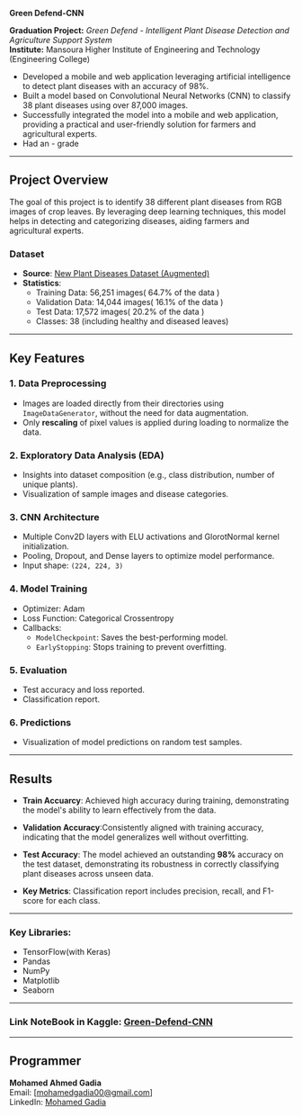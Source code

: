 **Green Defend-CNN**

**Graduation Project:** *Green Defend - Intelligent Plant Disease Detection and Agriculture Support System*  
**Institute:** Mansoura Higher Institute of Engineering and Technology (Engineering College)

- Developed a mobile and web application leveraging artificial intelligence to detect plant diseases with an accuracy of 98%.
- Built a model based on Convolutional Neural Networks (CNN) to classify 38 plant diseases using over 87,000 images.
- Successfully integrated the model into a mobile and web application, providing a practical and user-friendly solution for farmers and agricultural experts.
- Had an - grade

---

## Project Overview

The goal of this project is to identify 38 different plant diseases from RGB images of crop leaves. By leveraging deep learning techniques, this model helps in detecting and categorizing diseases, aiding farmers and agricultural experts.

### Dataset
- **Source**: [New Plant Diseases Dataset (Augmented)](https://www.kaggle.com/vipoooool/new-plant-diseases-dataset)
- **Statistics**:
  - Training Data: 56,251 images( 64.7% of the data )
  - Validation Data: 14,044 images( 16.1% of the data )
  - Test Data: 17,572 images( 20.2% of the data )
  - Classes: 38 (including healthy and diseased leaves)

---

## Key Features

### 1. Data Preprocessing
- Images are loaded directly from their directories using `ImageDataGenerator`, without the need for data augmentation.
- Only **rescaling** of pixel values is applied during loading to normalize the data.

### 2. Exploratory Data Analysis (EDA)
- Insights into dataset composition (e.g., class distribution, number of unique plants).
- Visualization of sample images and disease categories.

### 3. CNN Architecture
- Multiple Conv2D layers with ELU activations and GlorotNormal kernel initialization.
- Pooling, Dropout, and Dense layers to optimize model performance.
- Input shape: `(224, 224, 3)`

### 4. Model Training
- Optimizer: Adam
- Loss Function: Categorical Crossentropy
- Callbacks:
  - `ModelCheckpoint`: Saves the best-performing model.
  - `EarlyStopping`: Stops training to prevent overfitting.

### 5. Evaluation
- Test accuracy and loss reported.
- Classification report.

### 6. Predictions
- Visualization of model predictions on random test samples.

---

## Results
- **Train Accuarcy**: Achieved high accuracy during training, demonstrating the model's ability to learn effectively from the data.

- **Validation Accuracy**:Consistently aligned with training accuracy, indicating that the model generalizes well without overfitting.

- **Test Accuracy**: The model achieved an outstanding **98%** accuracy on the test dataset, demonstrating its robustness in correctly classifying plant diseases across unseen data.
  
- **Key Metrics**: Classification report includes precision, recall, and F1-score for each class.

---

### Key Libraries:
- TensorFlow(with Keras)
- Pandas
- NumPy
- Matplotlib
- Seaborn
---
### Link NoteBook in Kaggle: [Green-Defend-CNN](https://www.kaggle.com/code/mohamedahmedgadia/green-defend-cnn/notebook?scriptVersionId=209186217) 

---

## Programmer
**Mohamed Ahmed Gadia**  
Email: [mohamedgadia00@gmail.com]  
LinkedIn: [Mohamed Gadia](https://www.linkedin.com/in/mohamedgadia) 
